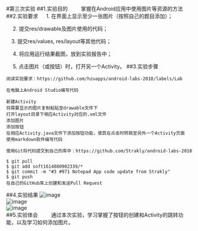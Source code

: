 ﻿#第三次实验
##1.实验目的   
    掌握在Android应用中使用图片等资源的方法 
##2.实验要求  
    1. 在界面上显示至少一张图片（按照自己的题目添加）；

    2. 提交res/drawable及图片使用的代码；

    3. 提交res/values, res/layout等其他代码；

    4. 将应用运行结果截图，放到实验报告中；

    5. 点击图片（或按钮）时，打开另一个Activity。
##3.实验步骤

    阅读实验要求：https://github.com/hzuapps/android-labs-2018/labels/Lab

    在电脑上Android Studio编写代码

    新建Activity
    将需要显示的图片复制粘贴至drawable文件下
    打开layout目录下相应Activity对应的.xml文件
    添加图片
    添加按钮
    在相应Activity.java文件下添加按钮功能，使其在点击时转跳至另外一个Activity页面
    使用markdown软件编写代码

    使用Git将代码提交到自己的库中：https://github.com/Strakly/android-labs-2018

    $ git pull
    $ git add soft1614080902339/*
    $ git commit -m "#3 #971 Notepad App code update from Strakly"
    $ git push 
    在自己的GitHub库上创建和发送Pull Request
##4.实验结果
    ![image](https://github.com/zhengjinbin/android-labs-2018/blob/master/Soft1614080902317/%232.PNG)	
    ![image](https://github.com/zhengjinbin/android-labs-2018/blob/master/Soft1614080902317/%232.PNG)	
    ![image](https://github.com/zhengjinbin/android-labs-2018/blob/master/Soft1614080902317/%232.PNG)	
##5.实验体会   
    通过本次实验，学习掌握了按钮的创建和Activity的跳转功能，以及学习如何添加图片。
